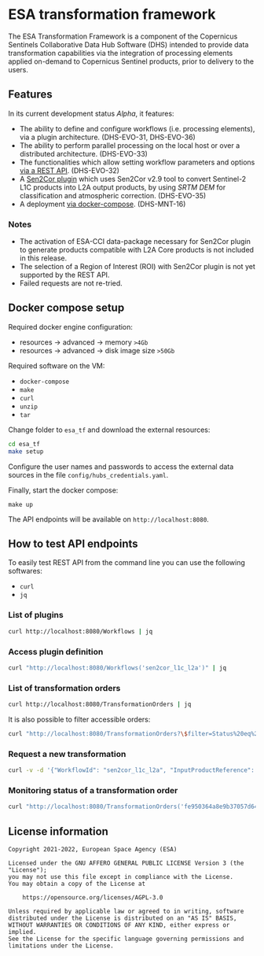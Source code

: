 # ESA transformation framework

The ESA Transformation Framework is a component of the
Copernicus Sentinels Collaborative Data Hub Software (DHS) intended to provide
data transformation capabilities via the integration of processing elements
applied on-demand to Copernicus Sentinel products, prior to delivery to the users.

## Features

In its current development status *Alpha*, it features:

- The ability to define and configure workflows 
  (i.e. processing elements), via a plugin architecture. (DHS-EVO-31, DHS-EVO-36)
- The ability to perform parallel processing on the local host
  or over a distributed architecture. (DHS-EVO-33)
- The functionalities which allow setting workflow parameters and options
  [via a REST API](#How-to-test-API-endpoints). (DHS-EVO-32)
- A [Sen2Cor plugin](https://step.esa.int/main/snap-supported-plugins/sen2cor/)
  which uses Sen2Cor v2.9 tool to convert Sentinel-2 L1C products into L2A output products,
  by using *SRTM DEM* for classification and atmospheric correction. (DHS-EVO-35) 
- A deployment [via docker-compose](#Docker-compose-startup). (DHS-MNT-16)

### Notes

- The activation of ESA-CCI data-package necessary for Sen2Cor plugin
  to generate products compatible with L2A Core products is not included in this release.
- The selection of a Region of Interest (ROI)
  with Sen2Cor plugin is not yet supported by the REST API.
- Failed requests are not re-tried.

## Docker compose setup

Required docker engine configuration:

- resources -> advanced -> memory `>4Gb`
- resources -> advanced -> disk image size `>50Gb`

Required software on the VM:

- `docker-compose`
- `make`
- `curl`
- `unzip`
- `tar`

Change folder to `esa_tf` and download the external resources:

```bash
cd esa_tf
make setup
```

Configure the user names and passwords to access the external data sources in the file
`config/hubs_credentials.yaml`.

Finally, start the docker compose:

```
make up
```

The API endpoints will be available on `http://localhost:8080`.

## How to test API endpoints

To easily test REST API from the command line you can use the following softwares:

- `curl`
- `jq`

### List of plugins

```bash
curl http://localhost:8080/Workflows | jq
```

### Access plugin definition

```bash
curl "http://localhost:8080/Workflows('sen2cor_l1c_l2a')" | jq
```

### List of transformation orders

```bash
curl http://localhost:8080/TransformationOrders | jq
```

It is also possible to filter accessible orders:

```bash
curl "http://localhost:8080/TransformationOrders?\$filter=Status%20eq%20'completed'" | jq
```

### Request a new transformation

```bash
curl -v -d '{"WorkflowId": "sen2cor_l1c_l2a", "InputProductReference": {"Reference": "S2A_MSIL1C_20211022T062221_N0301_R048_T39GWH_20211022T064132.zip"}, "WorkflowOptions": {"aerosol_type": "maritime", "mid_latitude": "auto", "ozone_content": 0, "cirrus_correction": true, "dem_terrain_correction": true, "row0": 600, "col0": 1200, "nrow_win": 600, "ncol_win": 600}}' -H "Content-Type: application/json" http://localhost:8080/TransformationOrders | jq
```

### Monitoring status of a transformation order

```bash
curl "http://localhost:8080/TransformationOrders('fe950364a8e9b37057d64f9d056edc05')" | jq
```

## License information

```
Copyright 2021-2022, European Space Agency (ESA)

Licensed under the GNU AFFERO GENERAL PUBLIC LICENSE Version 3 (the "License");
you may not use this file except in compliance with the License.
You may obtain a copy of the License at

    https://opensource.org/licenses/AGPL-3.0

Unless required by applicable law or agreed to in writing, software
distributed under the License is distributed on an "AS IS" BASIS,
WITHOUT WARRANTIES OR CONDITIONS OF ANY KIND, either express or implied.
See the License for the specific language governing permissions and
limitations under the License.
```
